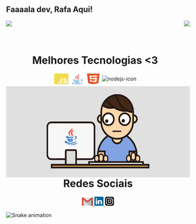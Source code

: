 ## Faaaala dev, Rafa Aqui!

<div>
  
  <img  height="180em" src="https://github-readme-stats.vercel.app/api?username=RafaelCavalcanteCoder&show_icons=true&theme=great-gatsby&include_all_commits=true&count_private=true"/>
  <img align="right" height="180em" src="https://github-readme-stats.vercel.app/api/top-langs/?username=RafaelCavalcanteCoder&layout=compact&langs_count=16&theme=great-gatsby"/>
</div>
<br>

<div  align="center"> 
  <div style="display: inline_block"><br>
    <img align="left" height="250" alt="coding-time" src="code.gif">
    <h1 align="center">Melhores Tecnologias <3</h1>
    <img align="center" height="30" width="40" alt="js-icon"  src="https://raw.githubusercontent.com/devicons/devicon/master/icons/javascript/javascript-plain.svg">
    <img align="center" height="30" width="40" alt="react-icon" src="https://raw.githubusercontent.com/devicons/devicon/master/icons/java/java-original.svg">
    <img align="center" height="30" width="40" alt="html-icon" src="https://raw.githubusercontent.com/devicons/devicon/master/icons/html5/html5-original.svg">
    <img align="center" height="30" width="40" alt="nodejs-icon" src="https://raw.githubusercontent.com/jmnote/z-icons/master/svg/cpp.svg">
   </div>
    
  
  <h1 align="center">Redes Sociais</h1>
    <a href = "mailto: work.rco.cavalcante@gmail.com">
      <img width="30" src="gmail.svg">
    </a>
    <a href = "https://www.linkedin.com/in/rafael-qa/">
      <img width="25" src="linkedin.svg">
    </a>
   <a href = "https://www.instagram.com/devparadev/">
      <img width="25" src="instagram.png">
    </a>
</div>

  
![Snake animation](https://github.com/LuigiGF/LuigiGF/blob/output/github-contribution-grid-snake.svg)
